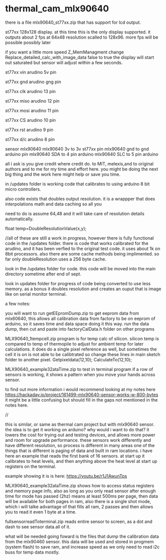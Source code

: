 # thermal_cam_mlx90640
there is a file mlx90640_st77xx.zip that has support for lcd output. 

st77xx 128x128 display. at this time this is the only display supported. it outputs about 2 fps at 64x48 resolution scalled to 128x96. more fps will be possible possibly later

if you want a little more speed Z_MemManagment change Replace_detailed_calc_with_image_data false to true
the display will start out saturated but sensor will adjust within a few seconds.

st77xx vin arudino 5v pin

st77xx gnd arudino gng pin

st77xx clk arudino 13 pin

st77xx miso arudino 12 pin

st77xx mosi arudino 11 pin

st77xx CS arudino 10 pin

st77xx rst arudino 9 pin

st77xx d/c arudino 8 pin



sensor mlx90640
mlx90640 3v to 3v st77xx pin
mlx90640 gnd to gnd arduino pin
mlx90640 SDA to 4 pin arduino
mlx90640 SLC to 5 pin arduino


all i ask is you give credit where credit do. to MIT, melexis,and to original authors and to me for my time and effort here. you might be doing the next big thing and the work here might help or save you time.

in /updates folder is working code that calibrates to using arduino 8 bit micro controllers. 

also code exists that doubles output resolution. it is a wrappper that does interpolations math and data caching so all you 

need to do is assume 64,48 and it will take care of resolution details automatically.

 float temp=DoubleResolutionValue(x,y);
 
//all of these are still a work in progress, however there is fully functional code in the /updates folder. there is code that works calibrated for the arudino, and it has been verfied to the original test code. it uses about 1k on 8bit processors. also there are some cache methods being implimented. so far only doubleResolution uses a 256 byte cache.

look in the /updates folder for code. this code will be moved into the main directory sometime after end of sept.

look in updates folder for progress of code being converted to use less memory. as a bonus it doubles resolution and creates an ouput that is image like on serial monitor terminal.

a few notes:

you will want to run getEEpromDump.zip to get eeprom data from mlx60640, this allows all calibration data from factory to be on eeprom of arduino, so it saves time and data space doing it this way. run the data dump, then cut and paste into factoryCalData.h folder on other programs

MLX90640_1tempcell.zip program is for temp calc of silicon. silicon temp is compared to temp of thermopile to adjust for ambient temp for later calculations.
it does do a single pixel reference as well, but sometimes the cell it is on is not able to be calibtrated
so change these lines in main sketch folder to another pixel.
Getpixeldata(12,10); 
CalculateTo(12,10);

MLX90640_example32ataTime.zip	to test in terminal program if a row of sensors is working, it shows a pattern when you move your hands across sensor.

to find out more information i would recommend looking at my notes here https://hackaday.io/project/161499-mlx90640-sensor-works-w-800-bytes it might be a little confusing but should fill in the gaps not mentioned in the notes here.


//

this is similar, or same as thermal cam project but with mlx90640 sensor. the idea is to get it working on arduino? why would i want to do that? it lowers the cost for trying out and testing devices, and allows more power and room for upgrade performance.
these sensors work differently and have different resolution, so process is different in many areas
one of the things that is different is paging of data and built in ram locations.
i have here an example that reads the first bank of 16 sensors.
at start up it calibrates to heat levels, and then anything above the heat level at start up registers on the terminal.

example showing it is is here:
https://youtu.be/r1J1AwunTps


MLX90640_example32ataTime.zip 
shows how to access status registers and memory page info, also as long as you only read sensor after enough time for mode has passed (2hz) means at least 500ms per page, then data will be available for both pages in ram,
also there is a single shot mode, which i will talke advantage of that fills all ram, 2 passes and then allows you to read it even 1 byte at a time.


fullsensorreadToterminal.zip reads entire sensor to screen, as a dot and dash to see sensor data.all of it. 

what will be needed going foward is the files that dump the calibration data from the mlx90460 sensor. this data will be used and stored in progmem (system flash) to save ram, and increase speed as we only need to read i2c buss for temp data mostly.
